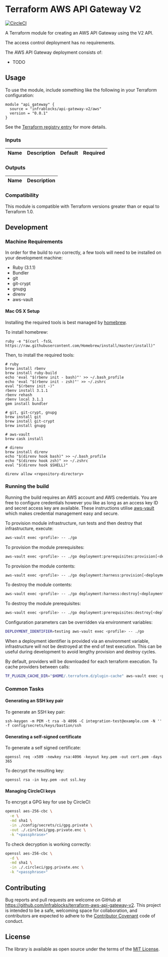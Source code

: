 Terraform AWS API Gateway V2
============================

[![CircleCI](https://circleci.com/gh/infrablocks/terraform-aws-api-gateway-v2/tree/main.svg?style=svg)](https://circleci.com/gh/infrablocks/terraform-aws-api-gateway-v2/tree/main)

A Terraform module for creating an AWS API Gateway using the V2 API.

The access control deployment has no requirements.
 
The AWS API Gateway deployment consists of:
* TODO

Usage
-----

To use the module, include something like the following in your Terraform
configuration:

```hcl-terraform
module "api_gateway" {
  source = "infrablocks/api-gateway-v2/aws"
  version = "0.0.1"
}
```

See the 
[Terraform registry entry](https://registry.terraform.io/modules/infrablocks/api-gateway-v2/aws/latest) 
for more details.

### Inputs

| Name                  | Description                                      | Default | Required |
|-----------------------|--------------------------------------------------|:-------:|:--------:|

### Outputs

| Name | Description |
|------|-------------|

### Compatibility

This module is compatible with Terraform versions greater than or equal to 
Terraform 1.0.

Development
-----------

### Machine Requirements

In order for the build to run correctly, a few tools will need to be installed 
on your development machine:

* Ruby (3.1.1)
* Bundler
* git
* git-crypt
* gnupg
* direnv
* aws-vault

#### Mac OS X Setup

Installing the required tools is best managed by [homebrew](http://brew.sh).

To install homebrew:

```
ruby -e "$(curl -fsSL https://raw.githubusercontent.com/Homebrew/install/master/install)"
```

Then, to install the required tools:

```
# ruby
brew install rbenv
brew install ruby-build
echo 'eval "$(rbenv init - bash)"' >> ~/.bash_profile
echo 'eval "$(rbenv init - zsh)"' >> ~/.zshrc
eval "$(rbenv init -)"
rbenv install 3.1.1
rbenv rehash
rbenv local 3.1.1
gem install bundler

# git, git-crypt, gnupg
brew install git
brew install git-crypt
brew install gnupg

# aws-vault
brew cask install

# direnv
brew install direnv
echo "$(direnv hook bash)" >> ~/.bash_profile
echo "$(direnv hook zsh)" >> ~/.zshrc
eval "$(direnv hook $SHELL)"

direnv allow <repository-directory>
```

### Running the build

Running the build requires an AWS account and AWS credentials. You are free to 
configure credentials however you like as long as an access key ID and secret
access key are available. These instructions utilise 
[aws-vault](https://github.com/99designs/aws-vault) which makes credential
management easy and secure.

To provision module infrastructure, run tests and then destroy that 
infrastructure, execute:

```bash
aws-vault exec <profile> -- ./go
```

To provision the module prerequisites:

```bash
aws-vault exec <profile> -- ./go deployment:prerequisites:provision[<deployment_identifier>]
```

To provision the module contents:

```bash
aws-vault exec <profile> -- ./go deployment:harness:provision[<deployment_identifier>]
```

To destroy the module contents:

```bash
aws-vault exec <profile> -- ./go deployment:harness:destroy[<deployment_identifier>]
```

To destroy the module prerequisites:

```bash
aws-vault exec <profile> -- ./go deployment:prerequisites:destroy[<deployment_identifier>]
```

Configuration parameters can be overridden via environment variables:

```bash
DEPLOYMENT_IDENTIFIER=testing aws-vault exec <profile> -- ./go
```

When a deployment identifier is provided via an environment variable, 
infrastructure will not be destroyed at the end of test execution. This can
be useful during development to avoid lengthy provision and destroy cycles.

By default, providers will be downloaded for each terraform execution. To
cache providers between calls:

```bash
TF_PLUGIN_CACHE_DIR="$HOME/.terraform.d/plugin-cache" aws-vault exec <profile> -- ./go
```

### Common Tasks

#### Generating an SSH key pair

To generate an SSH key pair:

```
ssh-keygen -m PEM -t rsa -b 4096 -C integration-test@example.com -N '' -f config/secrets/keys/bastion/ssh
```

#### Generating a self-signed certificate

To generate a self signed certificate:
```
openssl req -x509 -newkey rsa:4096 -keyout key.pem -out cert.pem -days 365
```

To decrypt the resulting key:

```
openssl rsa -in key.pem -out ssl.key
```

#### Managing CircleCI keys

To encrypt a GPG key for use by CircleCI:

```bash
openssl aes-256-cbc \
  -e \
  -md sha1 \
  -in ./config/secrets/ci/gpg.private \
  -out ./.circleci/gpg.private.enc \
  -k "<passphrase>"
```

To check decryption is working correctly:

```bash
openssl aes-256-cbc \
  -d \
  -md sha1 \
  -in ./.circleci/gpg.private.enc \
  -k "<passphrase>"
```

Contributing
------------

Bug reports and pull requests are welcome on GitHub at 
https://github.com/infrablocks/terraform-aws-api-gateway-v2. 
This project is intended to be a safe, welcoming space for collaboration, and 
contributors are expected to adhere to 
the [Contributor Covenant](http://contributor-covenant.org) code of conduct.

License
-------

The library is available as open source under the terms of the 
[MIT License](http://opensource.org/licenses/MIT).
